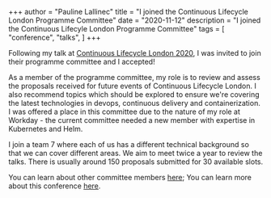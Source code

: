 +++
author = "Pauline Lallinec"
title = "I joined the Continuous Lifecycle London Programme Committee"
date = "2020-11-12"
description = "I joined the Continuous Lifecyle London Programme Committee"
tags = [
    "conference",
    "talks",
]
+++

Following my talk at [Continuous Lifecycle London 2020](/post/conlifecylelon-2020), I was invited to join their programme committee and I accepted!

As a member of the programme committee, my role is to review and assess the proposals received for future events of Continuous Lifecycle London. I also recommend topics which should be explored to ensure we're covering the latest technologies in devops, continuous delivery and containerization. I was offered a place in this committee due to the nature of my role at Workday - the current committee needed a new member with expertise in Kubernetes and Helm.

I join a team 7 where each of us has a different technical background so that we can cover different areas. We aim to meet twice a year to review the talks. There is usually around 150 proposals submitted for 30 available slots.

You can learn about other committee members [here](https://www.continuouslifecycle.london/agenda-and-speakers/program-committee/); You can learn more about this conference [here](https://www.continuouslifecycle.london/agenda-and-speakers/).
